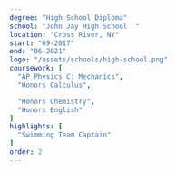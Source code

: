```yaml
---
degree: "High School Diploma"
school: "John Jay High School  "
location: "Cross River, NY"
start: "09-2017"
end: "06-2021"
logo: "/assets/schools/high-school.png"
coursework: [
  "AP Physics C: Mechanics",
  "Honors Calculus",

  "Honors Chemistry",
  "Honors English"
]
highlights: [
  "Swimming Team Captain"
]
order: 2
---
```

